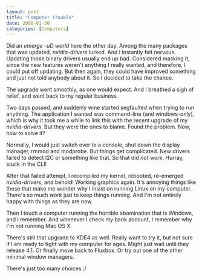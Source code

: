 ```yaml
---
layout: post
title: "Computer Trouble"
date: 2008-01-30
categories: [Computers]
---
```


Did an _emerge -uD world_ here the other day. Among the many packages that was updated, _nvidia-drivers_ lurked. And I instantly felt nervous. Updating those binary drivers usually end up bad. Considered masking it, since the new features weren't anything I really wanted, and therefore, I could put off updating.
But then again, they could have improved something and just not told anybody about it. So I decided to take the chance.

The upgrade went smoothly, as one would expect. And I breathed a sigh of relief, and went back to my regular business.

Two days passed, and suddenly wine started segfaulted when trying to run anything. The application I wanted was command-line (and windows-only), which is why it took me a while to link this with the recent upgrade of my _nvidia-drivers_. But they were the ones to blame. Found the problem. Now, how to solve it?

Normally, I would just switch over to a console, shut down the display manager, rmmod and modprobe. But things get complicated. New drivers failed to detect I2C or something like that. So that did *not* work. Hurray, stuck in the CLI!

After that failed attempt, I recompiled my kernel, rebooted, re-emerged _nvidia-drivers_, and behold! Working graphics again. It's annoying things like these that make me wonder why I insist on running Linux on my computer. There's so much *work* just to keep things running. And I'm not entirely happy with things as they are now.

Then I touch a computer running the horrible abomination that is Windows, and I remember. And whenever I check my bank account, I remember why I'm not running Mac OS X.

There's still that upgrade to KDE4 as well. Really want to try it, but not sure if I am ready to fight with my computer for ages. Might just wait until they release 4.1. Or finally move back to Fluxbox. Or try out one of the other minimal window managers.

There's just too many choices :/
